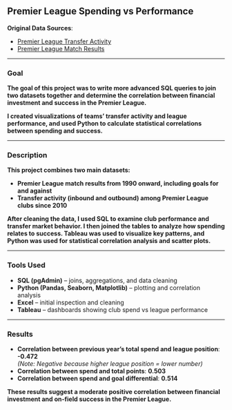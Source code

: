 ## Premier League Spending vs Performance

**Original Data Sources**:  
- [Premier League Transfer Activity](https://github.com/ewenme/transfers/blob/master/data/premier-league.csv)
- [Premier League Match Results](https://jaseziv.github.io/worldfootballR/articles/extract-understat-data.html?utm_source=chatgpt.com)  

---

### **Goal**

**The goal of this project was to write more advanced SQL queries to join two datasets together and determine the correlation between financial investment and success in the Premier League.**

**I created visualizations of teams’ transfer activity and league performance, and used Python to calculate statistical correlations between spending and success.**

---

### **Description**

**This project combines two main datasets:**
- **Premier League match results from 1990 onward, including goals for and against**
- **Transfer activity (inbound and outbound) among Premier League clubs since 2010**

**After cleaning the data, I used SQL to examine club performance and transfer market behavior. I then joined the tables to analyze how spending relates to success. Tableau was used to visualize key patterns, and Python was used for statistical correlation analysis and scatter plots.**

---

### **Tools Used**

- **SQL (pgAdmin)** – joins, aggregations, and data cleaning  
- **Python (Pandas, Seaborn, Matplotlib)** – plotting and correlation analysis  
- **Excel** – initial inspection and cleaning  
- **Tableau** – dashboards showing club spend vs league performance

---

### **Results**

- **Correlation between previous year’s total spend and league position**: **-0.472**  
  *(Note: Negative because higher league position = lower number)*  
- **Correlation between spend and total points**: **0.503**  
- **Correlation between spend and goal differential**: **0.514**

**These results suggest a moderate positive correlation between financial investment and on-field success in the Premier League.**
